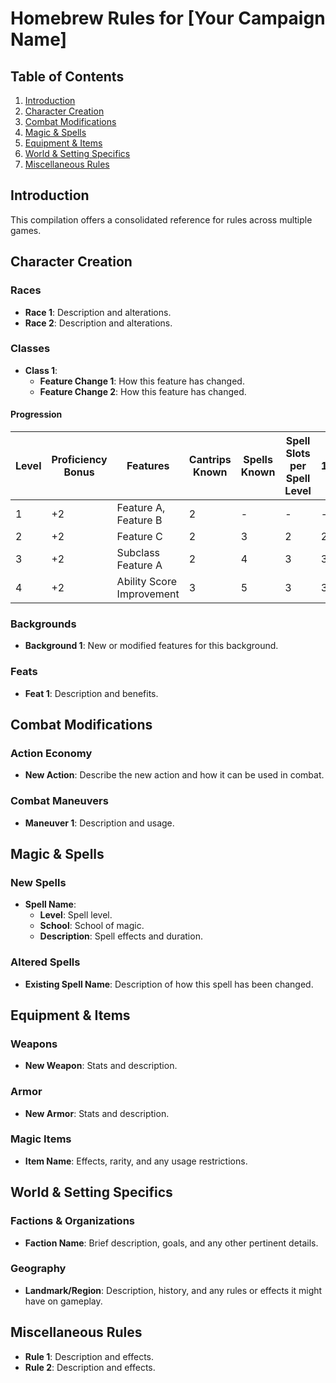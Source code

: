 # Homebrew Rules for [Your Campaign Name]

## Table of Contents
1. [Introduction](#introduction)
2. [Character Creation](#character-creation)
3. [Combat Modifications](#combat-modifications)
4. [Magic & Spells](#magic--spells)
5. [Equipment & Items](#equipment--items)
6. [World & Setting Specifics](#world--setting-specifics)
7. [Miscellaneous Rules](#miscellaneous-rules)

## Introduction
This compilation offers a consolidated reference for rules across multiple games.

## Character Creation

### Races
- **Race 1**: Description and alterations.
- **Race 2**: Description and alterations.
  
### Classes
- **Class 1**: 
  - **Feature Change 1**: How this feature has changed.
  - **Feature Change 2**: How this feature has changed.
#### Progression
| Level | Proficiency Bonus | Features                      | Cantrips Known | Spells Known | Spell Slots per Spell Level | 1st | 2nd | 3rd | 4th | 5th | 6th | 7th | 8th | 9th |
|-------|-------------------|-------------------------------|----------------|--------------|----------------------------|-----|-----|-----|-----|-----|-----|-----|-----|-----|
| 1     | +2               | Feature A, Feature B           | 2              | -            | -                          | -   | -   | -   | -   | -   | -   | -   | -   | -   |
| 2     | +2               | Feature C                      | 2              | 3            | 2                          | 2   | -   | -   | -   | -   | -   | -   | -   | -   |
| 3     | +2               | Subclass Feature A             | 2              | 4            | 3                          | 3   | 1   | -   | -   | -   | -   | -   | -   | -   |
| 4     | +2               | Ability Score Improvement      | 3              | 5            | 3                          | 3   | 2   | -   | -   | -   | -   | -   | -   | -   |


### Backgrounds
- **Background 1**: New or modified features for this background.
  
### Feats
- **Feat 1**: Description and benefits.

## Combat Modifications

### Action Economy
- **New Action**: Describe the new action and how it can be used in combat.

### Combat Maneuvers
- **Maneuver 1**: Description and usage.

## Magic & Spells

### New Spells
- **Spell Name**: 
  - **Level**: Spell level.
  - **School**: School of magic.
  - **Description**: Spell effects and duration.

### Altered Spells
- **Existing Spell Name**: Description of how this spell has been changed.

## Equipment & Items

### Weapons
- **New Weapon**: Stats and description.

### Armor
- **New Armor**: Stats and description.

### Magic Items
- **Item Name**: Effects, rarity, and any usage restrictions.

## World & Setting Specifics

### Factions & Organizations
- **Faction Name**: Brief description, goals, and any other pertinent details.

### Geography
- **Landmark/Region**: Description, history, and any rules or effects it might have on gameplay.

## Miscellaneous Rules

- **Rule 1**: Description and effects.
- **Rule 2**: Description and effects.
